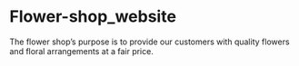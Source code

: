 # Flower-shop_website
The flower shop’s purpose is to provide our customers with quality flowers and floral arrangements at a fair price.

